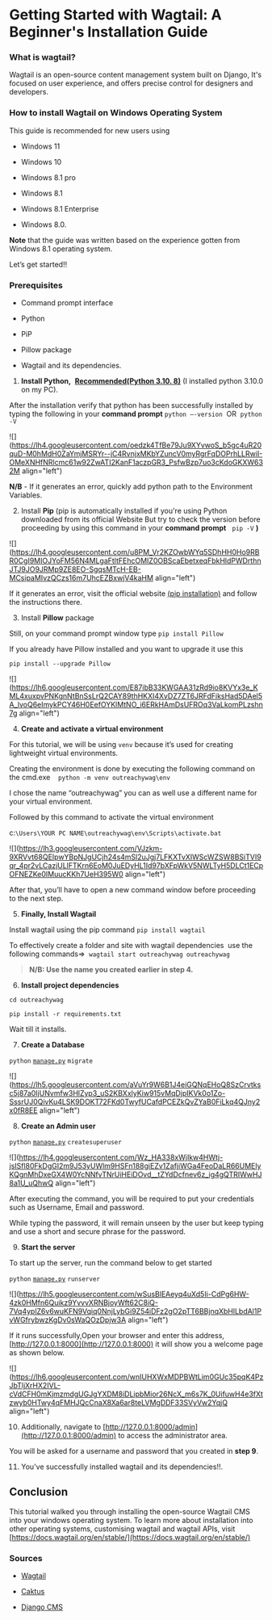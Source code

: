 # Getting Started with Wagtail: A Beginner's Installation Guide


### **What is wagtail?**

Wagtail is an open-source content management system built on Django, It's focused on user experience, and offers precise control for designers and developers.

### **How to install Wagtail on Windows Operating System**

This guide is recommended for new users using

* Windows 11
    
* Windows 10
    
* Windows 8.1 pro
    
* Windows 8.1
    
* Windows 8.1 Enterprise
    
* Windows 8.0.
    

**Note** that the guide was written based on the experience gotten from Windows 8.1 operating system.

Let’s get started!!

### **Prerequisites**

* Command prompt interface
    
* Python
    
* PiP
    
* Pillow package
    
* Wagtail and its dependencies.
    

1. **Install Python,**  [**Recommended(Python 3.10. 8)**](https://www.python.org/downloads/) (I installed python 3.10.0 on my PC).
    

After the installation verify that python has been successfully installed by typing the following in your **command prompt** `python –-version`  OR  `python -V`

![](https://lh4.googleusercontent.com/oedzk4TfBe79Ju9XYvwoS_b5gc4uR20quD-M0hMdH0ZaYmjMSRYr--jC4RvnjxMKbYZuncV0myRgrFqDOPrhLLRwiI-OMeXNHfNRlcmc61w92ZwATI2KanF1aczpGR3_PsfwBzp7uo3cKdoGKXW632M align="left")

**N/B** - If it generates an error, quickly add python path to the Environment Variables.

2. Install **Pip** (pip is automatically installed if you're using Python downloaded from its official Website But try to check the version before proceeding by using this command in your **command prompt**   `pip -V` **)**
    

![](https://lh4.googleusercontent.com/u8PM_Vr2KZOwbWYq5SDhHH0Ho9RBR0CgI9MIOJYoFM56N4MLgaFtltFEhcOMIZ0OBScaEbetxeqFbkHldPWDrthnJTJ9JO9JRMp9ZE8EO-SgqsMTcH-EB-MCsipaMIvzQCzs16m7UhcEZBxwjV4kaHM align="left")

If it generates an error, visit the official website [(pip installation)](https://pip.pypa.io/en/stable/installation/) and follow the instructions there.

3. Install **Pillow** package
    
Still, on your command prompt window type `pip install Pillow`

If you already have Pillow installed and you want to upgrade it use this

`pip install --upgrade Pillow`

![](https://lh6.googleusercontent.com/E87ibB33KWGAA31zRd9io8KVYx3e_KML4xuxpvPNKgnNtBnSsLrQ2CAY89thHKXI4XvDZ7ZT6JRFdFiksHad5DAel5A_lvoQ6eImykPCY46H0EefOYKlMtNO_i6ERkHAmDsUFROq3VaLkomPLzshn7g align="left")

4. **Create and activate a virtual environment**
    

For this tutorial, we will be using `venv` because it’s used for creating lightweight virtual environments.

Creating the environment is done by executing the following command on the cmd.exe    `python -m venv outreachywag\env`

I chose the name “outreachywag” you can as well use a different name for your virtual environment.

Followed by this command to activate the virtual environment

c:`\Users\YOUR PC NAME\outreachywag\env\Scripts\activate.bat`

![](https://lh3.googleusercontent.com/VJzkm-9XRVvt68QEIpwYBpNJgUCjh24s4mSl2uJgj7LFKXTvXIWScWZSW8BSiTVI9qr_4pr2vLCazjULlFTKrn6EoM0JuEDyHL1Id97bXFpWkV5NWLTyH5DLCt1ECpOFNEZKe0IMuucKKh7UeH395W0 align="left")

After that, you’ll have to open a new command window before proceeding to the next step.

5. **Finally, Install Wagtail**
    
Install wagtail using the pip command `pip install wagtail`

To effectively create a folder and site with wagtail dependencies  use the following commands=&gt;  `wagtail start outreachywag outreachywag`

> **N/B: Use the name you created earlier in step 4.**

6. **Install project dependencies**
    
`cd outreachywag`

`pip install -r requirements.txt`

Wait till it installs.

7. **Create a Database**
    

`python` [`manage.py`](http://manage.py) `migrate`

![](https://lh5.googleusercontent.com/aVuYr9W6B1J4eiGQNqEHoQ8SzCrvtksc5j87a0IjUNvmfw3HlZyp3_uS2KBXxlyKiw915vMqDjpIKVk0o1Zo-SssrUJ0QivKu4LSK9DOKT72FKd0TwyfUCafdPCEZkQvZYaB0FiLkq4QJny2x0fR8EE align="left")

8. **Create an Admin user**
    

`python` [`manage.py`](http://manage.py) `createsuperuser`

![](https://lh4.googleusercontent.com/Wz_HA338xWjIkw4HWtj-jsISfl80FkDgGI2m9J53yUWlm9HSFn188giEZv1ZafjiWGa4FeoDaLR66UMElyKQgnMhDxeGX4W0YcNNfvTNrUiHEiDOvd__tZYdDcfnev6z_ig4gQTRIWwHJ8a1U_uQhwQ align="left")

After executing the command, you will be required to put your credentials such as Username, Email and password.

While typing the password, it will remain unseen by the user but keep typing and use a short and secure phrase for the password.

9. **Start the server**
    

To start up the server, run the command below to get started

`python` [`manage.py`](http://manage.py) `runserver`

![](https://lh5.googleusercontent.com/wSusBlEAeyq4uXd5Ii-CdPg6HW-4zk0HMfn6Quikz9YvvvXRNBjoyWft62C8iQ-7Vq4yplZ6v6wuKFN9Vqiq0NnjLybGi9Z54iDFz2gO2pTT6BBjnqXbHlLbdAl1PvWGfrybwzKgDv0sWaQOzDpjw3A align="left")

If it runs successfully,Open your browser and enter this address, [http://127.0.0.1:8000](http://127.0.0.1:8000) it will show you a welcome page as shown below.

![](https://lh6.googleusercontent.com/wnIUHXWxMDPBWtLim0GUc35pqK4PzJbTljXrHX2IVL-cVdCFH0mKjmzmdgUGJgYXDM8iDLipbMior26NcX_m6s7K_0UifuwH4e3fXtzwyb0HTwy4qFMHJQcCnaX8Xa6ar8teLVMgDDF33SVyVw2YqjQ align="left")

10. Additionally, navigate to [http://127.0.0.1:8000/admin](http://127.0.0.1:8000/admin) to access the administrator area.
    

You will be asked for a username and password that you created in **step 9**.

11. You've successfully installed wagtail and its dependencies!!.
    

## Conclusion

This tutorial walked you through installing the open-source Wagtail CMS into your windows operating system. To learn more about installation into other operating systems, customising wagtail and wagtail APIs, visit [https://docs.wagtail.org/en/stable/](https://docs.wagtail.org/en/stable/)


### Sources

* [Wagtail](https://wagtail.org)
    
* [Caktus](https://www.caktusgroup.com/blog/2019/03/07/why-we-love-wagtail/)
    
* [Django CMS](https://www.django-cms.org/en/blog/2021/02/03/django-cms-vs-wagtail-which-cms-is-best-for-your-website/)